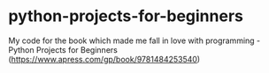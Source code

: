 # python-projects-for-beginners
My code for the book which made me fall in love with programming - Python Projects for Beginners (https://www.apress.com/gp/book/9781484253540)

